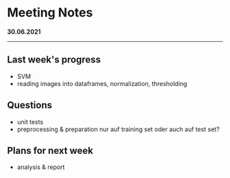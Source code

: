 # Meeting Notes
**30.06.2021**

---

## Last week's progress
- SVM
- reading images into dataframes, normalization, thresholding

## Questions
- unit tests
- preprocessing & preparation nur auf training set oder auch auf test set?

## Plans for next week
- analysis & report
